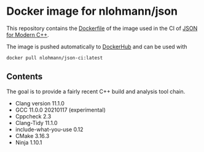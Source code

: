 # Docker image for nlohmann/json

This repository contains the [Dockerfile](Dockerfile) of the image used in the CI of [JSON for Modern C++](https://github.com/nlohmann/json).

The image is pushed automatically to [DockerHub](https://hub.docker.com/r/nlohmann/json-ci) and can be used with

```
docker pull nlohmann/json-ci:latest
```

## Contents

The goal is to provide a fairly recent C++ build and analysis tool chain.

- Clang version 11.1.0
- GCC 11.0.0 20210117 (experimental)
- Cppcheck 2.3
- Clang-Tidy 11.1.0
- include-what-you-use 0.12
- CMake 3.16.3
- Ninja 1.10.1
